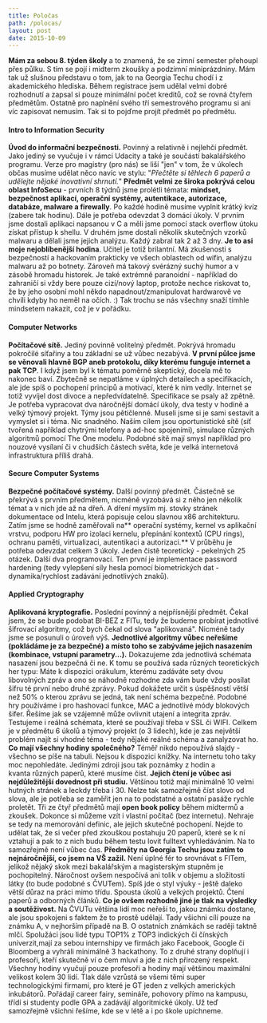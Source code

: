 ```yaml
---
title: Poločas
path: /polocas/
layout: post
date: 2015-10-09
---
```


**Mám za sebou 8. týden školy** a to znamená, že se zimní semester přehoupl přes půlku. S tím se pojí i midterm zkoušky a podzimní miniprázdniny. Mám tak už slušnou představu o tom, jak to na Georgia Techu chodí i z akademického hlediska. Během registrace jsem udělal velmi dobré rozhodnutí a zapsal si pouze minimální počet kreditů, což se rovná čtyřem předmětům. Ostatně pro naplnění svého tří semestrového programu si ani víc zapisovat nemusím. Tak si to pojďme projít předmět po předmětu. 

#### Intro to Information Security

**Úvod do informační bezpečnosti.** Povinný a relativně i nejlehčí předmět. Jako jediný se vyučuje i v rámci Udacity a také je součástí bakalářského programu. Verze pro magistry (pro nás) se liší "jen" v tom, že v úkolech občas musíme udělat něco navíc ve stylu: "_Přečtěte si těhlech 6 paperů a udělejte nějaké inovativní shrnutí._" **Předmět velmi ze široka pokrývá celou oblast InfoSecu** \- prvních 8 týdnů jsme prolétli témata: **mindset, bezpečnost aplikací, operační systémy, autentikace, autorizace, databáze, malware a firewally**. Po každé hodině musíme vyplnit krátký kvíz (zabere tak hodinu). Dále je potřeba odevzdat 3 domácí úkoly. V prvním jsme dostali aplikaci napsanou v C a měli jsme pomocí stack overflow útoku získat přístup k shellu. V druhém jsme dostali několik skutečných vzorků malwaru a dělali jsme jejich analýzu. Každý zabral tak 2 až 3 dny. **Je to asi moje nejoblíbenější hodina**. Učitel je totiž brilantní. Má zkušenosti s bezpečností a hackovaním prakticky ve všech oblastech od wifin, analýzu malwaru až po botnety. Zároveň má takový svérázný suchý humor a v zásobě hromadu historek. Je také extrémně paranoidní - například do zahraničí si vždy bere pouze cizí/nový laptop, protože nechce riskovat to, že by jeho osobní mohl někdo napadnout/zmanipulovat hardwarově ve chvíli kdyby ho neměl na očích. :) Tak trochu se nás všechny snaží tímhle mindsetem nakazit, což je v pořádku. 

#### Computer Networks

**Počítačové sítě.** Jediný povinně volitelný předmět. Pokrývá hromadu pokročilé síťařiny a tou základní se už vůbec nezabývá. **V první půlce jsme se věnovali hlavně BGP aneb protokolu, díky kterému funguje internet a pak TCP**. I když jsem byl k tématu poměrně skeptický, docela mě to nakonec baví. Zbytečně se nepatláme v úplných detailech a specifikacích, ale jde spíš o pochopení principů a motivací, které k nim vedly. Internet se totiž vyvíjel dost divoce a nepředvídatelně. Specifikace se psaly až zpětně. Je potřeba vypracovat dva náročnější domácí úkoly, dva testy v hodině a velký týmový projekt. Týmy jsou pětičlenné. Museli jsme si je sami sestavit a vymyslet si i téma. Nic snadného. Naším cílem jsou oportunistické sítě (síť tvořená například chytrými telefony a ad-hoc spojeními), simulace různých algoritmů pomocí The One modelu. Podobné sítě mají smysl například pro nouzové vysílaní či v chudších částech světa, kde je velká internetová infrastruktura příliš drahá. 

#### Secure Computer Systems

**Bezpečné počítačové systémy.** Další povinný předmět. Částečně se překrývá s prvním předmětem, nicméně vyzobává si z něho jen několik témat a v nich jde až na dřeň. A dření myslím mj. stovky stránek dokumentace od Intelu, která popisuje celou slavnou x86 architekturu. Zatím jsme se hodně zaměřovali na** operační systémy, kernel vs aplikační vrstvu, podporu HW pro izolaci kernelu, přepínání kontextů (CPU rings), ochranu paměti, virtualizaci, autentikaci a autorizaci.** V průběhu je potřeba odevzdat celkem 3 úkoly. Jeden čistě teoretický - pekelných 25 otázek. Další dva programovací. Ten první je implementace password hardening (tedy vylepšení síly hesla pomocí biometrických dat - dynamika/rychlost zadávání jednotlivých znaků). 

#### Applied Cryptography

**Aplikovaná kryptografie.** Poslední povinný a nejpřísnější předmět. Čekal jsem, že se bude podobat BI-BEZ z FITu, tedy že budeme probírat jednotlivé šifrovací algoritmy, což bych čekal od slova "aplikovaná". Nicméně tady jsme se posunuli o úroveň výš. **Jednotlivé algoritmy vůbec neřešíme (pokládáme je za bezpečné) a místo toho se zabýváme jejich nasazením (kombinace, vstupní parametry...).** Dokazujeme zda jednotlivá schémata nasazení jsou bezpečná či ne. K tomu se používá sada různých teoretických her typu: Máte k dispozici orákulum, kterému zadáváte sety dvou libovolných zpráv a ono se náhodně rozhodne zda vám bude vždy posílat šifru té první nebo druhé zprávy. Pokud dokážete určit s úspěšností větší než 50% o kterou zprávu se jedná, tak není schéma bezpečné. Podobné hry používáme i pro hashovací funkce, MAC a jednotlivé módy blokových šifer. Řešíme jak se vzájemně může ovlivnit utajení a integrita zpráv. Testujeme i reálná schémata, které se používají třeba v SSL či WIFI. Celkem je v předmětu 6 úkolů a týmový projekt (o 3 lidech), kde je zas největší problém najít si vhodné téma - tedy nějaké reálné schéma a zanalyzovat ho. **Co mají všechny hodiny společného?** Téměř nikdo nepoužívá slajdy - všechno se píše na tabuli. Nejsou k dispozici knížky. Na internetu toho taky moc nepohledáte. Jedinými zdroji jsou tak poznámky z hodin a kvanta různých paperů, které musíme číst. **Jejich čtení je vůbec asi nejdůležitější dovednost při studiu.** Většinou totiž mají minimálně 10 velmi hutných stránek a leckdy třeba i 30. Nelze tak samozřejmě číst slovo od slova, ale je potřeba se zaměřit jen na to podstatné a ostatní pasáže rychle proletět. Tři ze čtyř předmětů mají **open book policy** během midtermů a zkoušek. Dokonce si můžeme vzít i vlastní počítač (bez internetu). Nehraje se tedy na memorování definic, ale jejich skutečné pochopení. Nejde to udělat tak, že si večer před zkouškou postahuju 20 paperů, které se k ní vztahují a pak to z nich budu během testu lovit fulltext vyhledáváním. Na to samozřejmě není vůbec čas. **Předměty na Georgia Techu jsou zatím to nejnáročnější, co jsem na VŠ zažil.** Není úplné fér to srovnávat s FITem, jelikož nějaký skok mezi bakalářským a magisterským stupněm je pochopitelný. Náročnost ovšem nespočívá ani tolik v objemu a složitosti látky (to bude podobné s ČVUTem). Spíš jde o styl výuky - ještě daleko větší důraz na práci mimo třídu. Spousta úkolů a velkých projektů. Čtení paperů a odborných článků. **Co je ovšem rozhodně jiné je tlak na výsledky a soutěživost.** Na ČVUTu většina lidí moc neřeší to, jakou známku dostane, ale jsou spokojeni s faktem že to prostě udělají. Tady všichni cílí pouze na známku A, v nejhorším případě na B. O ostatních známkách se raději taktně mlčí. Spolužáci jsou lidé typu TOP1% z TOP3 indických či čínských univerzit,mají za sebou internshipy ve firmách jako Facebook, Google či Bloomberg a vyhráli minimálně 3 hackathony. To z druhé strany doplňují i profesoři, kteří skutečně ví o čem mluví a jde z nich přirozený respekt. Všechny hodiny vyučují pouze profesoři a hodiny mají většinou maximální velikost kolem 30 lidí. Tlak dále vzrůstá se všemi těmi super technologickými firmami, pro které je GT jeden z velkých amerických inkubátorů. Pořádají career fairy, semináře, pohovory přímo na kampusu, třídí si studenty podle GPA a zadávájí algoritmické úkoly. Už teď samozřejmě všichni řešíme, kde se v létě a i po škole upíchneme.